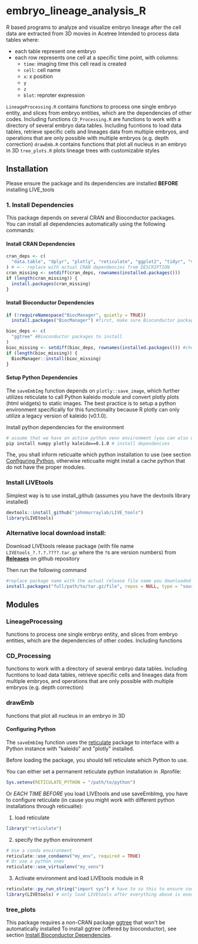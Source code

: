<div class="container-fluid main-container">

<div id="header">

</div>

<div id="embryo_lineage_analysis_r" class="section level1">

# embryo_lineage_analysis_R

R based programs to analyze and visualize embryo lineage after the cell
data are extracted from 3D movies in Acetree Intended to process data
tables where:

- each table represent one embryo
- each row represents one cell at a specific time point, with columns:
  - `time`: imaging time this cell read is created
  - `cell`: cell name
  - `x`: x position
  - `y`
  - `z`
  - `blot`: reproter expression

`LineageProcessing.R` contains functions to process one single embryo
entity, and slices from embryo entities, which are the dependencies of
other codes. Including functions `CD_Processing.R` are functions to work
with a directory of several embryo data tables. Including fucntions to
load data tables, retrieve specific cells and lineages data from
multiple embryos, and operations that are only possible with multiple
embryos (e.g. depth correction) `drawEmb.R` contains functions that plot
all nucleus in an embryo in 3D `tree_plots.R` plots lineage trees 
with customizable styles

## Installation
Please ensure the package and its dependencies are installed **BEFORE** installing LIVE_tools

### 1. Install Dependencies

This package depends on several CRAN and Bioconductor packages.  
You can install all dependencies automatically using the following commands:

#### Install CRAN Dependencies
```r
cran_deps <- c(
  "data.table", "dplyr", "plotly", "reticulate", "ggplot2", "tidyr", "viridis" 
) # <-- replace with actual CRAN dependencies from DESCRIPTION
cran_missing <- setdiff(cran_deps, rownames(installed.packages()))
if (length(cran_missing)) {
  install.packages(cran_missing)
}
```

#### Install Bioconductor Dependencies
```r
if (!requireNamespace("BiocManager", quietly = TRUE))
  install.packages("BiocManager") #first, make sure Bioconductor package manager is present

bioc_deps <- c(
  "ggtree" #Bioconductor packages to install
)
bioc_missing <- setdiff(bioc_deps, rownames(installed.packages())) #check missing and install
if (length(bioc_missing)) {
  BiocManager::install(bioc_missing)
}
```

#### Setup Python Dependencies
The `saveEmbImg` function depends on `plotly::save_image`, which further utilizes reticulate to call Python kaleido module and convert plotly plots (html widgets) to static images. 
The best practice is to setup a python environment specifically for this functionality because R plotly can only utilize a legacy version of kaleido (v0.1.0). 


Install python dependencies for the environment
```sh
# assume that we have an active python venv environment (you can also use conda for this purpose)
pip install numpy plotly kaleido==0.1.0 # install dependencies
```
The, you shall inform reticualte which python installation to use (see section [Configuring Python](#configuring-python), otherwise reticualte might install a cache python that do not have the proper modules.

### Install LIVEtools

Simplest way is to use install_github (assumes you have the devtools library installed)
```r
devtools::install_github("johnmurraylab/LIVE_tools")
library(LIVEtools)
```

### Alternative local download install:
Download LIVEtools release package (with file name `LIVEtools_?.?.?.????.tar.gz` where the `?`s are version numbers) from <a href="https://github.com/johnmurraylab/LIVE_tools/releases">**Releases**</a> on github repository

Then run the following command
```r
#replace package name with the actual release file name you downloaded
install.packages("full/path/to/tar.gz/file", repos = NULL, type = "source")
```

## Modules
### LineageProcessing
functions to process one single embryo entity, and slices from embryo entities, which are the dependencies of other codes. Including functions

### CD_Processing
functions to work with a directory of several embryo data tables. Including fucntions to load data tables, retrieve specific cells and lineages data from multiple embryos, and operations that are only possible with multiple embryos (e.g. depth correction)

### drawEmb
functions that plot all nucleus in an embryo in 3D

#### Configuring Python
The `saveEmbImg` function uses the [reticulate](https://rstudio.github.io/reticulate/) package
to interface with a Python instance with "kaleido" and "plotly" installed. 

Before loading the package, you should tell reticulate which Python to use. 

You can either set a permanent reticulate python installation in .Rprofile: 
```r
Sys.setenv(RETICULATE_PYTHON = "/path/to/python")
```
Or *EACH TIME BEFORE* you load LIVEtools and use saveEmbImg, you have to configure reticulate (in cause you might work with different python installations through reticualte):

1. load reticulate 
```r
library("reticulate")
```
2. specify the python environment
```r
# Use a conda environment
reticulate::use_condaenv("my_env", required = TRUE)
# Or use a python vnev
reticulate::use_virtualenv("my_venv")
```
3. Activate environment and load LIVEtools module in R
```r
reticulate::py_run_string("import sys") # have to so this to ensure consistent behavior
library(LIVEtools) # only load LIVEtools after everything above is executed
```

### tree_plots
This package requires a non-CRAN package [ggtree](https://doi.org/doi:10.18129/B9.bioc.ggtree) that won't be automatically installed
To install ggtree (offered by bioconductor), see section [Install Bioconductor Dependencies](#install-bioconductor-dependencies).
